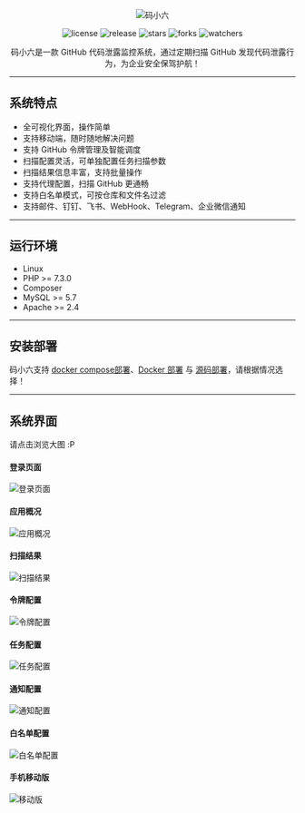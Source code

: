 <div align="center">

![码小六](https://4x99.github.io/snapshot/code6/logo.png)

![license](https://img.shields.io/github/license/4x99/code6?color=%231890FF&style=flat-square)
![release](https://img.shields.io/github/v/release/4x99/code6?color=%231890FF&sort=semver&style=flat-square)
![stars](https://img.shields.io/github/stars/4x99/code6?color=%231890FF&style=flat-square)
![forks](https://img.shields.io/github/forks/4x99/code6?color=%231890FF&style=flat-square)
![watchers](https://img.shields.io/github/watchers/4x99/code6?color=%231890FF&style=flat-square)

码小六是一款 GitHub 代码泄露监控系统，通过定期扫描 GitHub 发现代码泄露行为，为企业安全保驾护航！

</div>

---

## 系统特点
- 全可视化界面，操作简单
- 支持移动端，随时随地解决问题
- 支持 GitHub 令牌管理及智能调度
- 扫描配置灵活，可单独配置任务扫描参数
- 扫描结果信息丰富，支持批量操作
- 支持代理配置，扫描 GitHub 更通畅
- 支持白名单模式，可按仓库和文件名过滤
- 支持邮件、钉钉、飞书、WebHook、Telegram、企业微信通知

---

## 运行环境
- Linux
- PHP >= 7.3.0
- Composer
- MySQL >= 5.7
- Apache >= 2.4

---

## 安装部署
码小六支持 [docker compose部署](doc/deploy-docker-compose.md)、[Docker 部署](doc/deploy-docker.md) 与 [源码部署](doc/deploy-source.md)，请根据情况选择！


---

## 系统界面
请点击浏览大图 :P

#### 登录页面
![登录页面](https://4x99.github.io/snapshot/code6/login.png)

#### 应用概况
![应用概况](https://4x99.github.io/snapshot/code6/home.png)

#### 扫描结果
![扫描结果](https://4x99.github.io/snapshot/code6/code-leak.png)

#### 令牌配置
![令牌配置](https://4x99.github.io/snapshot/code6/config-token.png)

#### 任务配置
![任务配置](https://4x99.github.io/snapshot/code6/config-job.png)

#### 通知配置
![通知配置](https://4x99.github.io/snapshot/code6/config-notify.png)

#### 白名单配置
![白名单配置](https://4x99.github.io/snapshot/code6/config-whitelist.png)

#### 手机移动版
![移动版](https://4x99.github.io/snapshot/code6/mobile.png)
